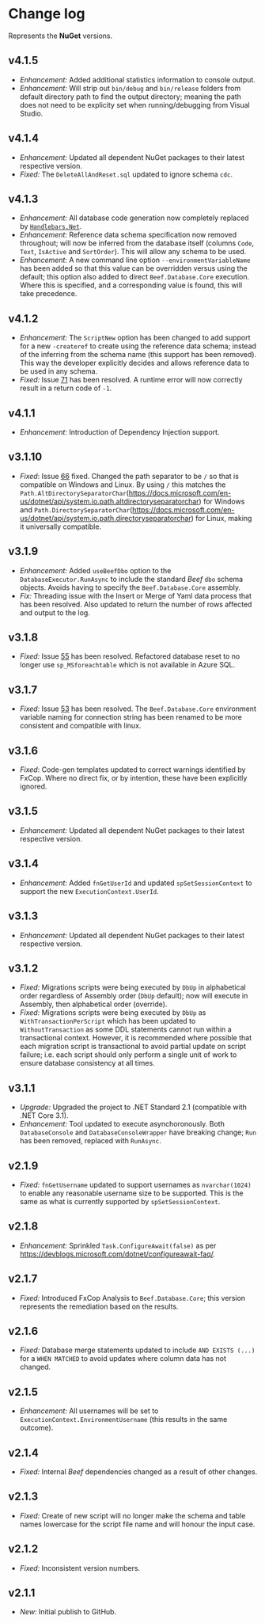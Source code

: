﻿# Change log

Represents the **NuGet** versions.

## v4.1.5
- *Enhancement:* Added additional statistics information to console output.
- *Enhancement:* Will strip out `bin/debug` and `bin/release` folders from default directory path to find the output directory; meaning the path does not need to be explicity set when running/debugging from Visual Studio.

## v4.1.4
- *Enhancement:* Updated all dependent NuGet packages to their latest respective version.
- *Fixed:* The `DeleteAllAndReset.sql` updated to ignore schema `cdc`.

## v4.1.3
- *Enhancement:* All database code generation now completely replaced by [`Handlebars.Net`](https://github.com/rexm/Handlebars.Net).
- *Enhancement:* Reference data schema specification now removed throughout; will now be inferred from the database itself (columns `Code`, `Text`, `IsActive` and `SortOrder`). This will allow any schema to be used.
- *Enhancement:* A new command line option `--environmentVariableName` has been added so that this value can be overridden versus using the default; this option also added to direct `Beef.Database.Core` execution. Where this is specified, and a corresponding value is found, this will take precedence.

## v4.1.2
- *Enhancement:* The `ScriptNew` option has been changed to add support for a new `-createref` to create using the reference data schema; instead of the inferring from the schema name (this support has been removed). This way the developer explicitly decides and allows reference data to be used in any schema.
- *Fixed:* Issue [71](https://github.com/Avanade/Beef/issues/71) has been resolved. A runtime error will now correctly result in a return code of `-1`.

## v4.1.1
- *Enhancement:* Introduction of Dependency Injection support.

## v3.1.10
- *Fixed*: Issue [66](https://github.com/Avanade/Beef/issues/63) fixed. Changed the path separator to be `/` so that is compatible on Windows and Linux. By using `/` this matches the `Path.AltDirectorySeparatorChar`(https://docs.microsoft.com/en-us/dotnet/api/system.io.path.altdirectoryseparatorchar) for Windows and `Path.DirectorySeparatorChar`(https://docs.microsoft.com/en-us/dotnet/api/system.io.path.directoryseparatorchar) for Linux, making it universally compatible.

## v3.1.9
- *Enhancement:* Added `useBeefDbo` option to the `DatabaseExecutor.RunAsync` to include the standard _Beef_ `dbo` schema objects. Avoids having to specify the `Beef.Database.Core` assembly.
- *Fix:* Threading issue with the Insert or Merge of Yaml data process that has been resolved. Also updated to return the number of rows affected and output to the log.

## v3.1.8
- *Fixed:* Issue [55](https://github.com/Avanade/Beef/issues/55) has been resolved. Refactored database reset to no longer use `sp_MSforeachtable` which is not available in Azure SQL.

## v3.1.7
- *Fixed:* Issue [53](https://github.com/Avanade/Beef/issues/53) has been resolved. The `Beef.Database.Core` environment variable naming for connection string has been renamed to be more consistent and compatible with linux.

## v3.1.6
- *Fixed*: Code-gen templates updated to correct warnings identified by FxCop. Where no direct fix, or by intention, these have been explicitly ignored.

## v3.1.5
- *Enhancement:* Updated all dependent NuGet packages to their latest respective version.

## v3.1.4
- *Enhancement:* Added `fnGetUserId` and updated `spSetSessionContext` to support the new `ExecutionContext.UserId`.

## v3.1.3
- *Enhancement:* Updated all dependent NuGet packages to their latest respective version.

## v3.1.2
- *Fixed:* Migrations scripts were being executed by `DbUp` in alphabetical order regardless of Assembly order (`DbUp` default); now will execute in Assembly, then alphabetical order (override).
- *Fixed:* Migrations scripts were being executed by `DbUp` as `WithTransactionPerScript` which has been updated to `WithoutTransaction` as some DDL statements cannot run within a transactional context. However, it is recommended where possible that each migration script is transactional to avoid partial update on script failure; i.e. each script should only perform a single unit of work to ensure database consistency at all times.

## v3.1.1
- *Upgrade:* Upgraded the project to .NET Standard 2.1 (compatible with .NET Core 3.1).
- *Enhancement:* Tool updated to execute asynchoronously. Both `DatabaseConsole` and `DatabaseConsoleWrapper` have breaking change; `Run` has been removed, replaced with `RunAsync`.

## v2.1.9
- *Fixed:* `fnGetUsername` updated to support usernames as `nvarchar(1024)` to enable any reasonable username size to be supported. This is the same as what is currently supported by `spSetSessionContext`.

## v2.1.8
- *Enhancement:* Sprinkled `Task.ConfigureAwait(false)` as per https://devblogs.microsoft.com/dotnet/configureawait-faq/.

## v2.1.7
- *Fixed:* Introduced FxCop Analysis to `Beef.Database.Core`; this version represents the remediation based on the results.

## v2.1.6
- *Fixed:* Database merge statements updated to include `AND EXISTS (...)` for a `WHEN MATCHED` to avoid updates where column data has not changed.

## v2.1.5
- *Enhancement:* All usernames will be set to `ExecutionContext.EnvironmentUsername` (this results in the same outcome).

## v2.1.4
- *Fixed:* Internal *Beef* dependencies changed as a result of other changes.

## v2.1.3
- *Fixed:* Create of new script will no longer make the schema and table names lowercase for the script file name and will honour the input case.

## v2.1.2
- *Fixed:* Inconsistent version numbers.

## v2.1.1
- *New:* Initial publish to GitHub.